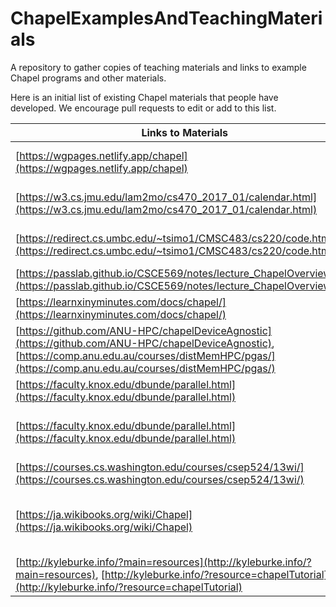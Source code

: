 # ChapelExamplesAndTeachingMaterials
A repository to gather copies of teaching materials and links to example Chapel programs and other materials.

Here is an initial list of existing Chapel materials that people have developed.  We encourage pull requests to edit or add to this list.

| Links to Materials                                                                                  | Contributor         | Institution              | Contributor Website                                              |
|-----------------------------------------------------------------------------------------------------|---------------------|--------------------------|------------------------------------------------------------------|
| [https://wgpages.netlify.app/chapel](https://wgpages.netlify.app/chapel)                             | Alex Razoumov       | Simon Fraser University   |                                                                  |
| [https://w3.cs.jmu.edu/lam2mo/cs470_2017_01/calendar.html](https://w3.cs.jmu.edu/lam2mo/cs470_2017_01/calendar.html) | Mike Lam            | James Madison University | [https://w3.cs.jmu.edu/lam2mo/](https://w3.cs.jmu.edu/lam2mo/)    |
| [https://redirect.cs.umbc.edu/~tsimo1/CMSC483/cs220/code.html](https://redirect.cs.umbc.edu/~tsimo1/CMSC483/cs220/code.html) | Tyler Simon         | University of Maryland   | [https://redirect.cs.umbc.edu/~tsimo1/](https://redirect.cs.umbc.edu/~tsimo1/) |
| [https://passlab.github.io/CSCE569/notes/lecture_ChapelOverview.pdf](https://passlab.github.io/CSCE569/notes/lecture_ChapelOverview.pdf) | Yonghong Yan        | UNC Charlotte            | [https://passlab.github.io/yanyh/](https://passlab.github.io/yanyh/) |
| [https://learnxinyminutes.com/docs/chapel/](https://learnxinyminutes.com/docs/chapel/)               | Ian Bertolacci      | Workday                  | [https://ian-bertolacci.github.io/](https://ian-bertolacci.github.io/) |
| [https://github.com/ANU-HPC/chapelDeviceAgnostic](https://github.com/ANU-HPC/chapelDeviceAgnostic), [https://comp.anu.edu.au/courses/distMemHPC/pgas/](https://comp.anu.edu.au/courses/distMemHPC/pgas/) | Josh Milthorpe      | Australian National University | [https://milthorpe.org/](https://milthorpe.org/)               |
| [https://faculty.knox.edu/dbunde/parallel.html](https://faculty.knox.edu/dbunde/parallel.html)       | David Bunde         | Knox College             | [https://faculty.knox.edu/dbunde/index.html](https://faculty.knox.edu/dbunde/index.html) |
| [https://faculty.knox.edu/dbunde/parallel.html](https://faculty.knox.edu/dbunde/parallel.html)       | Jens Mache          | Lois and Clark College   | [https://college.lclark.edu/live/profiles/66-jens-mache](https://college.lclark.edu/live/profiles/66-jens-mache) |
| [https://courses.cs.washington.edu/courses/csep524/13wi/](https://courses.cs.washington.edu/courses/csep524/13wi/) | Brad Chamberlain    |                          | [https://homes.cs.washington.edu/~bradc/](https://homes.cs.washington.edu/~bradc/) |
| [https://ja.wikibooks.org/wiki/Chapel](https://ja.wikibooks.org/wiki/Chapel) | community effort, in Japanese, unknown author    |          | |
| [http://kyleburke.info/?main=resources](http://kyleburke.info/?main=resources), [http://kyleburke.info/?resource=chapelTutorial](http://kyleburke.info/?resource=chapelTutorial) | Kyle Burke          |                          | [http://kyleburke.info/](http://kyleburke.info/)                 |

